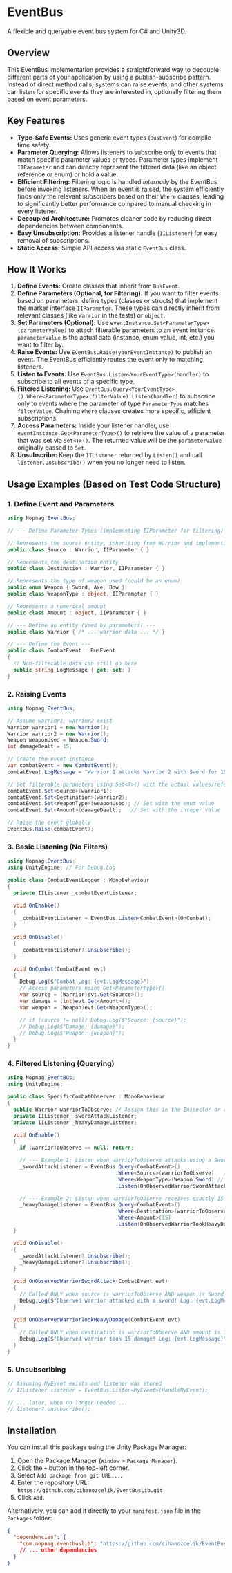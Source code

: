 # EventBus

A flexible and queryable event bus system for C# and Unity3D.

## Overview

This EventBus implementation provides a straightforward way to decouple different parts of your application by using a publish-subscribe pattern. Instead of direct method calls, systems can raise events, and other systems can listen for specific events they are interested in, optionally filtering them based on event parameters.

## Key Features

*   **Type-Safe Events:** Uses generic event types (`BusEvent`) for compile-time safety.
*   **Parameter Querying:** Allows listeners to subscribe only to events that match specific parameter values or types. Parameter types implement `IIParameter` and can directly represent the filtered data (like an object reference or enum) or hold a value.
*   **Efficient Filtering:** Filtering logic is handled *internally* by the EventBus before invoking listeners. When an event is raised, the system efficiently finds only the relevant subscribers based on their `Where` clauses, leading to significantly better performance compared to manual checking in every listener.
*   **Decoupled Architecture:** Promotes cleaner code by reducing direct dependencies between components.
*   **Easy Unsubscription:** Provides a listener handle (`IIListener`) for easy removal of subscriptions.
*   **Static Access:** Simple API access via static `EventBus` class.

## How It Works

1.  **Define Events:** Create classes that inherit from `BusEvent`.
2.  **Define Parameters (Optional, for Filtering):** If you want to filter events based on parameters, define types (classes or structs) that implement the marker interface `IIParameter`. These types can directly inherit from relevant classes (like `Warrior` in the tests) or `object`.
3.  **Set Parameters (Optional):** Use `eventInstance.Set<ParameterType>(parameterValue)` to attach filterable parameters to an event instance. `parameterValue` is the actual data (instance, enum value, int, etc.) you want to filter by.
4.  **Raise Events:** Use `EventBus.Raise(yourEventInstance)` to publish an event. The EventBus efficiently routes the event only to matching listeners.
5.  **Listen to Events:** Use `EventBus.Listen<YourEventType>(handler)` to subscribe to all events of a specific type.
6.  **Filtered Listening:** Use `EventBus.Query<YourEventType>().Where<ParameterType>(filterValue).Listen(handler)` to subscribe only to events where the parameter of type `ParameterType` matches `filterValue`. Chaining `Where` clauses creates more specific, efficient subscriptions.
7.  **Access Parameters:** Inside your listener handler, use `eventInstance.Get<ParameterType>()` to retrieve the value of a parameter that was set via `Set<T>()`. The returned value will be the `parameterValue` originally passed to `Set`.
8.  **Unsubscribe:** Keep the `IIListener` returned by `Listen()` and call `listener.Unsubscribe()` when you no longer need to listen.

## Usage Examples (Based on Test Code Structure)

### 1. Define Event and Parameters

```csharp
using Nopnag.EventBus;

// --- Define Parameter Types (implementing IIParameter for filtering) ---

// Represents the source entity, inheriting from Warrior and implementing IIParameter
public class Source : Warrior, IIParameter { }

// Represents the destination entity
public class Destination : Warrior, IIParameter { }

// Represents the type of weapon used (could be an enum)
public enum Weapon { Sword, Axe, Bow }
public class WeaponType : object, IIParameter { }

// Represents a numerical amount
public class Amount : object, IIParameter { }

// --- Define an entity (used by parameters) ---
public class Warrior { /* ... warrior data ... */ }

// --- Define the Event --- 
public class CombatEvent : BusEvent
{
  // Non-filterable data can still go here
  public string LogMessage { get; set; }
}
```

### 2. Raising Events

```csharp
using Nopnag.EventBus;

// Assume warrior1, warrior2 exist
Warrior warrior1 = new Warrior();
Warrior warrior2 = new Warrior();
Weapon weaponUsed = Weapon.Sword;
int damageDealt = 15;

// Create the event instance
var combatEvent = new CombatEvent();
combatEvent.LogMessage = "Warrior 1 attacks Warrior 2 with Sword for 15 damage.";

// Set filterable parameters using Set<T>() with the actual values/references
combatEvent.Set<Source>(warrior1);
combatEvent.Set<Destination>(warrior2);
combatEvent.Set<WeaponType>(weaponUsed); // Set with the enum value
combatEvent.Set<Amount>(damageDealt);   // Set with the integer value

// Raise the event globally
EventBus.Raise(combatEvent);
```

### 3. Basic Listening (No Filters)

```csharp
using Nopnag.EventBus;
using UnityEngine; // For Debug.Log

public class CombatEventLogger : MonoBehaviour
{
  private IIListener _combatEventListener;

  void OnEnable()
  {
    _combatEventListener = EventBus.Listen<CombatEvent>(OnCombat);
  }

  void OnDisable()
  {
    _combatEventListener?.Unsubscribe();
  }

  void OnCombat(CombatEvent evt)
  {
    Debug.Log($"Combat Log: {evt.LogMessage}");
    // Access parameters using Get<ParameterType>()
    var source = (Warrior)evt.Get<Source>();
    var damage = (int)evt.Get<Amount>();
    var weapon = (Weapon)evt.Get<WeaponType>();

    // if (source != null) Debug.Log($"Source: {source}");
    // Debug.Log($"Damage: {damage}");
    // Debug.Log($"Weapon: {weapon}");
  }
}
```

### 4. Filtered Listening (Querying)

```csharp
using Nopnag.EventBus;
using UnityEngine;

public class SpecificCombatObserver : MonoBehaviour
{
  public Warrior warriorToObserve; // Assign this in the Inspector or code
  private IIListener _swordAttackListener;
  private IIListener _heavyDamageListener;

  void OnEnable()
  {
    if (warriorToObserve == null) return;

    // --- Example 1: Listen when warriorToObserve attacks using a Sword ---
    _swordAttackListener = EventBus.Query<CombatEvent>()
                                   .Where<Source>(warriorToObserve)   // Filter by source instance
                                   .Where<WeaponType>(Weapon.Sword) // Filter by weapon enum value
                                   .Listen(OnObservedWarriorSwordAttack);

    // --- Example 2: Listen when warriorToObserve receives exactly 15 damage ---
    _heavyDamageListener = EventBus.Query<CombatEvent>()
                                   .Where<Destination>(warriorToObserve) // Filter by destination instance
                                   .Where<Amount>(15)                 // Filter by amount value
                                   .Listen(OnObservedWarriorTookHeavyDamage);
  }

  void OnDisable()
  {
    _swordAttackListener?.Unsubscribe();
    _heavyDamageListener?.Unsubscribe();
  }

  void OnObservedWarriorSwordAttack(CombatEvent evt)
  {
    // Called ONLY when source is warriorToObserve AND weapon is Sword
    Debug.Log($"Observed warrior attacked with a sword! Log: {evt.LogMessage}");
  }

  void OnObservedWarriorTookHeavyDamage(CombatEvent evt)
  {
    // Called ONLY when destination is warriorToObserve AND amount is 15
    Debug.Log($"Observed warrior took 15 damage! Log: {evt.LogMessage}");
  }
}
```

### 5. Unsubscribing

```csharp
// Assuming MyEvent exists and listener was stored
// IIListener listener = EventBus.Listen<MyEvent>(HandleMyEvent);

// ... later, when no longer needed ...
// listener?.Unsubscribe();
```

## Installation

You can install this package using the Unity Package Manager:

1.  Open the Package Manager (`Window` > `Package Manager`).
2.  Click the `+` button in the top-left corner.
3.  Select `Add package from git URL...`.
4.  Enter the repository URL: `https://github.com/cihanozcelik/EventBusLib.git`
5.  Click `Add`.

Alternatively, you can add it directly to your `manifest.json` file in the `Packages` folder:
```json
{
  "dependencies": {
    "com.nopnag.eventbuslib": "https://github.com/cihanozcelik/EventBusLib.git",
    // ... other dependencies
  }
}
```